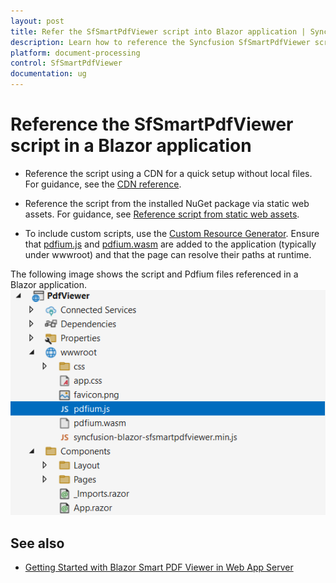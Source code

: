 ```yaml
---
layout: post
title: Refer the SfSmartPdfViewer script into Blazor application | Syncfusion
description: Learn how to reference the Syncfusion SfSmartPdfViewer script file in a Blazor application.
platform: document-processing
control: SfSmartPdfViewer
documentation: ug
---
```


# Reference the SfSmartPdfViewer script in a Blazor application

* Reference the script using a CDN for a quick setup without local files. For guidance, see the [CDN reference](https://blazor.syncfusion.com/documentation/common/adding-script-references#cdn-reference).

* Reference the script from the installed NuGet package via static web assets. For guidance, see [Reference script from static web assets](https://blazor.syncfusion.com/documentation/common/adding-script-references#static-web-assets).

* To include custom scripts, use the [Custom Resource Generator](https://blazor.syncfusion.com/documentation/common/custom-resource-generator). Ensure that [pdfium.js](https://github.com/SyncfusionExamples/blazor-pdf-viewer-examples/blob/master/Common/Pdfium%20files/pdfium.js) and [pdfium.wasm](https://github.com/SyncfusionExamples/blazor-pdf-viewer-examples/blob/master/Common/Pdfium%20files/pdfium.wasm) are added to the application (typically under wwwroot) and that the page can resolve their paths at runtime.

The following image shows the script and Pdfium files referenced in a Blazor application.
![Scripts and Pdfium files in Blazor SfSmartPdfViewer](../images/pdfium.png)

## See also

* [Getting Started with Blazor Smart PDF Viewer in Web App Server](../getting-started/web-app)
